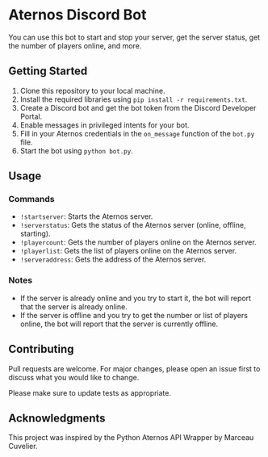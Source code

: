 # Aternos Discord Bot

You can use this bot to start and stop your server, get the server status, get the number of players online, and more.

## Getting Started

1. Clone this repository to your local machine.
2. Install the required libraries using `pip install -r requirements.txt`.
3. Create a Discord bot and get the bot token from the Discord Developer Portal.
4. Enable messages in privileged intents for your bot.
5. Fill in your Aternos credentials in the `on_message` function of the `bot.py` file.
6. Start the bot using `python bot.py`.

## Usage

### Commands

- `!startserver`: Starts the Aternos server.
- `!serverstatus`: Gets the status of the Aternos server (online, offline, starting).
- `!playercount`: Gets the number of players online on the Aternos server.
- `!playerlist`: Gets the list of players online on the Aternos server.
- `!serveraddress`: Gets the address of the Aternos server.

### Notes

- If the server is already online and you try to start it, the bot will report that the server is already online.
- If the server is offline and you try to get the number or list of players online, the bot will report that the server is currently offline.

## Contributing

Pull requests are welcome. For major changes, please open an issue first to discuss what you would like to change.

Please make sure to update tests as appropriate.


## Acknowledgments

This project was inspired by the Python Aternos API Wrapper by Marceau Cuvelier.
